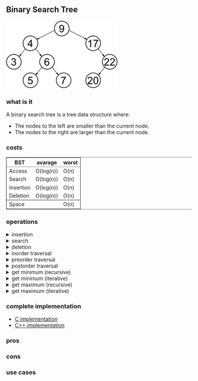 
## Binary Search Tree

![img](../.img/bst.png)

### what is it

A binary search tree is a tree data structure where:

-   The nodes to the left are smaller than the current node.
-   The nodes to the right are larger than the current node.
### costs

<table border="2" cellspacing="0" cellpadding="6" rules="groups" frame="hsides">


<colgroup>
<col  class="org-left" />

<col  class="org-left" />

<col  class="org-left" />
</colgroup>
<thead>
<tr>
<th scope="col" class="org-left">BST</th>
<th scope="col" class="org-left">avarage</th>
<th scope="col" class="org-left">worst</th>
</tr>
</thead>

<tbody>
<tr>
<td class="org-left">Access</td>
<td class="org-left">O(log(n))</td>
<td class="org-left">O(n)</td>
</tr>


<tr>
<td class="org-left">Search</td>
<td class="org-left">O(log(n))</td>
<td class="org-left">O(n)</td>
</tr>


<tr>
<td class="org-left">Insertion</td>
<td class="org-left">O(log(n))</td>
<td class="org-left">O(n)</td>
</tr>


<tr>
<td class="org-left">Deletion</td>
<td class="org-left">O(log(n))</td>
<td class="org-left">O(n)</td>
</tr>
</tbody>

<tbody>
<tr>
<td class="org-left">Space</td>
<td class="org-left">&#xa0;</td>
<td class="org-left">O(n)</td>
</tr>
</tbody>
</table>

### operations

<details>
<summary>insertion</summary>
- [pseudo code](insertion/pseudo.c)
- [C code](insertion/c-code.c)
- [C++ class](insertion/cpp-class.cpp)
</details>

<details>
<summary>search</summary>
- [pseudo code](search/pseudo.c)
- [C code](search/c-code.c)
- [C++ class](search/cpp-class.cpp)
</details>

<details>
<summary>deletion</summary>
- [pseudo code](deletion/pseudo.c)
- [C code](deletion/c-code.c)
- [C++ class](deletion/cpp-class.cpp)
</details>

<details>
<summary>inorder traversal</summary>
- [pseudo code](inorder-traversal/pseudo.c)
- [C code](inorder-traversal/c-code.c)
- [C++ class](inorder-traversal/cpp-class.cpp)
Inorder traversal can be used to **sort** the binary tree
</details>

<details>
<summary>preorder traversal</summary>
- [pseudo code](preorder-traversal/pseudo.c)
- [C code](preorder-traversal/c-code.c)
- [C++ class](preorder-traversal/cpp-class.cpp)
preorder Traversal can be used to **copy** the binary tree
</details>

<details>
<summary>postorder traversal</summary>
- [pseudo code](postorder-traversal/pseudo.c)
- [C code](postorder-traversal/c-code.c)
- [C++ class](postorder-traversal/cpp-class.cpp)
postorder Traversal can be used to **delete** the binary tree
</details>

<details>
<summary>get minimum (recursive)</summary>
- [pseudo code](get-minimum-recursive/pseudo.c)
- [C code](get-minimum-recursive/c-code.c)
- [C++ class](get-minimum-recursive/cpp-class.cpp)
</details>

<details>
<summary>get minimum (iterative)</summary>
- [pseudo code](get-minimum-iterative/pseudo.c)
- [C code](get-minimum-iterative/c-code.c)
- [C++ class](get-minimum-iterative/cpp-class.cpp)
</details>
    
<details>
<summary>get maximum (recursive)</summary>
- [pseudo code](get-maximum-recursive/pseudo.c)
- [C code](get-maximum-recursive/c-code.c)
- [C++ class](get-maximum-recursive/cpp-class.cpp)
</details>
    
<details>
<summary>get maximum (iterative)</summary>
- [pseudo code](get-maximum-iterative/pseudo.c)
- [C code](get-maximum-iterative/c-code.c)
- [C++ class](get-maximum-iterative/cpp-class.cpp)
</details>
    
### complete implementation
- [C implementation](complete-implementation/c-code.c)
- [C++ implementation](complete-implementation/cpp-class.cpp)
### pros
### cons
### use cases
